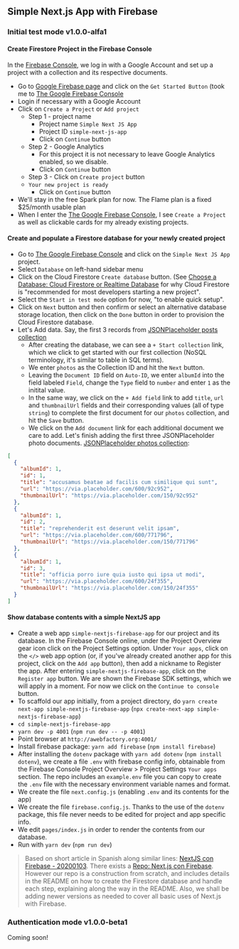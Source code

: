 ## Simple Next.js App with Firebase

### Initial test mode v1.0.0-alfa1

#### Create Firestore Project in the Firebase Console

In the [Firebase Console](https://console.firebase.google.com), we log in with a Google Account and set up a project with a collection and its respective documents.

* Go to [Google Firebase page](https://firebase.google.com/) and click on the `Get Started Button` (took me to [The Google Firebase Console](https://console.firebase.google.com/)
* Login if necessary with a Google Account
* Click on `Create a Project` or `Add project`
    * Step 1 - project name
        * Project name `Simple Next JS App` 
        * Project ID `simple-next-js-app`
        * Click on `Continue` button
    * Step 2 - Google Analytics
        * For this project it is not necessary to leave Google Analytics enabled, so we disable.
        * Click on `Continue` button
    * Step 3 - Click on `Create project` button
    * `Your new project is ready`
        * Click on `Continue` button
* We'll stay in the free Spark plan for now. The Flame plan is a fixed $25/month usable plan
* When I enter the [The Google Firebase Console](https://console.firebase.google.com/), I see `Create a Project` as well as clickable cards for my already existing projects.

#### Create and populate a Firestore database for your newly created project

* Go to [The Google Firebase Console](https://console.firebase.google.com/) and click on the `Simple Next JS App` project.
* Select `Database` on left-hand sidebar menu
* Click on the Cloud Firestore `Create database` button. (See [Choose a Database: Cloud Firestore or Realtime Database](https://firebase.google.com/docs/database/rtdb-vs-firestore?authuser=0) for why Cloud Firestore is "recommended for most developers starting a new project".
* Select the `Start in test mode` option for now, "to enable quick setup".
* Click on `Next` button and then confirm or select an alternative database storage location, then click on the `Done` button in order to provision the Cloud Firestore database.
* Let's Add data. Say, the first 3 records from [JSONPlaceholder posts collection](https://jsonplaceholder.typicode.com/photos)
    * After creating the database, we can see a `+ Start collection` link, which we click to get started with our first collection (NoSQL terminology, it's similar to table in SQL terms).
    * We enter `photos` as the Collection ID and hit the `Next` button. 
    * Leaving the `Document ID` field on `Auto-ID`, we enter `albumId` into the field labeled `Field`, change the `Type` field to `number` and enter `1` as the initital value.
    * In the same way, we click on the `+ Add field` link to add `title`, `url` and `thumbnailUrl` fields and their corresponding values (all of type `string`) to complete the first document for our `photos` collection, and hit the `Save` button.
    * We click on the `Add document` link for each additional document we care to add. Let's finish adding the first three JSONPlaceholder photo documents. [JSONPlaceholder photos collection](https://jsonplaceholder.typicode.com/photos):

```json
[
  {
    "albumId": 1,
    "id": 1,
    "title": "accusamus beatae ad facilis cum similique qui sunt",
    "url": "https://via.placeholder.com/600/92c952",
    "thumbnailUrl": "https://via.placeholder.com/150/92c952"
  },
  {
    "albumId": 1,
    "id": 2,
    "title": "reprehenderit est deserunt velit ipsam",
    "url": "https://via.placeholder.com/600/771796",
    "thumbnailUrl": "https://via.placeholder.com/150/771796"
  },
  {
    "albumId": 1,
    "id": 3,
    "title": "officia porro iure quia iusto qui ipsa ut modi",
    "url": "https://via.placeholder.com/600/24f355",
    "thumbnailUrl": "https://via.placeholder.com/150/24f355"
  }
]
```

#### Show database contents with a simple NextJS app

* Create a web app `simple-nextjs-firebase-app` for our project and its database. In the Firebase Console online, under the Project Overview gear icon click on the Project Settings option. Under `Your apps`, click on the `</>` web app option (or, if you've already created another app for this project, click on the `Add app` button), then add a nickname to Register the app. After entering `simple-nextjs-firebase-app`, click on the `Register app` button. We are shown the Firebase SDK settings, which we will apply in a moment. For now we click on the `Continue to console` button.
* To scaffold our app initially, from a project directory, do `yarn create next-app simple-nextjs-firebase-app` (`npx create-next-app simple-nextjs-firebase-app`)
* `cd simple-nextjs-firebase-app`
* `yarn dev -p 4001` (`npm run dev -- -p 4001`)
* Point browser at `http://awebfactory.org:4001/`
* Install firebase package: `yarn add firebase` (`npm install firebase`)
* After installing the `dotenv` package with `yarn add dotenv` (`npm install dotenv`), we create a file `.env` with firebase config info, obtainable from the Firebase Console Project Overview > Project Settings `Your apps` section. The repo includes an `example.env` file you can copy to create the `.env` file with the necessary environment variable names and format.
* We create the file `next.config.js` (enabling `.env` and its contents for the app)
* We create the file `firebase.config.js`. Thanks to the use of the `dotenv` package, this file never needs to be edited for project and app specific info.
* We edit `pages/index.js` in order to render the contents from our database.
* Run with `yarn dev` (`npm run dev`)

> Based on short article in Spanish along similar lines: [NextJS con Firebase - 20200103](https://medium.com/@lemmusm/nextjs-con-firebase-790adfe988b2). There exists a [Repo: Next.js con Firebase](https://github.com/lemmusm/nextjs-firebase). However our repo is a construction from scratch, and includes details in the README on how to create the Firestore database and handle each step, explaining along the way in the README. Also, we shall be adding newer versions as needed to cover all basic uses of Next.js with Firebase.

### Authentication mode v1.0.0-beta1

Coming soon!

